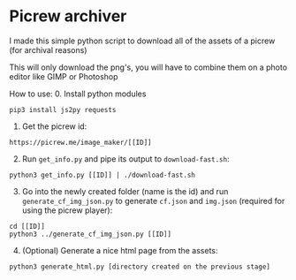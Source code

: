 # Picrew archiver

I made this simple python script to download all of the assets of a picrew (for archival reasons)

This will only download the png's, you will have to combine them on a photo editor like GIMP or Photoshop


How to use:
0. Install python modules
   
   ```
   pip3 install js2py requests
   ```

1. Get the picrew id:
   
```
https://picrew.me/image_maker/[[ID]]
```

2. Run `get_info.py` and pipe its output to `download-fast.sh`:

```
python3 get_info.py [[ID]] | ./download-fast.sh
```

3. Go into the newly created folder (name is the id) and run `generate_cf_img_json.py` to generate `cf.json` and `img.json` (required for using the picrew player):

```
cd [[ID]]
python3 ../generate_cf_img_json.py [[ID]]
```

4. (Optional) Generate a nice html page from the assets:

```python3 generate_html.py [directory created on the previous stage]```
